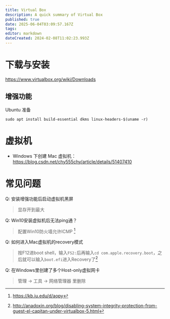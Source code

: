 ```yaml
---
title: Virtual Box
description: A quick summary of Virtual Box
published: true
date: 2025-06-04T03:09:57.167Z
tags: 
editor: markdown
dateCreated: 2024-02-08T11:02:23.993Z
---
```


# 下载与安装
https://www.virtualbox.org/wiki/Downloads
## 增强功能
Ubuntu 准备
```
sudo apt install build-essential dkms linux-headers-$(uname -r)
```
# 虚拟机

- Windows 下创建 Mac 虚拟机：https://blog.csdn.net/chy555chy/article/details/51407410


# 常见问题
Q: 安装增强功能后启动虚拟机黑屏
>显存开到最大

Q: Win10安装虚拟机后无法ping通？
>配置Win10防火墙允许ICMP [^ping]

Q: 如何进入Mac虚拟机的recovery模式
>按F12进boot shell，输入`FS2:`后再输入`cd com.apple.recovery.boot`，之后就可以输入`boot.efi`进入Recovery了[^mac_recovery]

Q: 在Windows里创建了多个Host-only虚拟网卡
>管理 → 工具 → 网络管理器 里删除

[^ping]:https://kb.iu.edu/d/aopy
[^mac_recovery]:http://anadoxin.org/blog/disabling-system-integrity-protection-from-guest-el-capitan-under-virtualbox-5.html